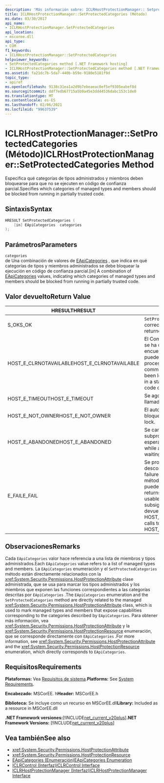 ```yaml
---
description: 'Más información sobre: ICLRHostProtectionManager:: Setprotectedcategories ((método)'
title: ICLRHostProtectionManager::SetProtectedCategories (Método)
ms.date: 03/30/2017
api_name:
- ICLRHostProtectionManager.SetProtectedCategories
api_location:
- mscoree.dll
api_type:
- COM
f1_keywords:
- ICLRHostProtectionManager::SetProtectedCategories
helpviewer_keywords:
- SetProtectedCategories method [.NET Framework hosting]
- ICLRHostProtectionManager::SetProtectedCategories method [.NET Framework hosting]
ms.assetid: fa21dc7b-5da7-440b-b59e-9180e5181f9d
topic_type:
- apiref
ms.openlocfilehash: 9138c31ea1a2d9b7ebeaeac8ef5ef9305eabef8d
ms.sourcegitcommit: ddf7edb67715a5b9a45e3dd44536dabc153c1de0
ms.translationtype: MT
ms.contentlocale: es-ES
ms.lasthandoff: 02/06/2021
ms.locfileid: "99637539"
---
```

# <a name="iclrhostprotectionmanagersetprotectedcategories-method"></a><span data-ttu-id="3ecb5-103">ICLRHostProtectionManager::SetProtectedCategories (Método)</span><span class="sxs-lookup"><span data-stu-id="3ecb5-103">ICLRHostProtectionManager::SetProtectedCategories Method</span></span>

<span data-ttu-id="3ecb5-104">Especifica qué categorías de tipos administrados y miembros deben bloquearse para que no se ejecuten en código de confianza parcial.</span><span class="sxs-lookup"><span data-stu-id="3ecb5-104">Specifies which categories of managed types and members should be blocked from running in partially trusted code.</span></span>  
  
## <a name="syntax"></a><span data-ttu-id="3ecb5-105">Sintaxis</span><span class="sxs-lookup"><span data-stu-id="3ecb5-105">Syntax</span></span>  
  
```cpp  
HRESULT SetProtectedCategories (  
    [in] EApiCategories  categories  
);  
```  
  
## <a name="parameters"></a><span data-ttu-id="3ecb5-106">Parámetros</span><span class="sxs-lookup"><span data-stu-id="3ecb5-106">Parameters</span></span>  

 `categories`  
 <span data-ttu-id="3ecb5-107">de Una combinación de valores de [EApiCategories](eapicategories-enumeration.md) , que indica en qué categorías de tipos y miembros administrados se debe bloquear la ejecución en código de confianza parcial.</span><span class="sxs-lookup"><span data-stu-id="3ecb5-107">[in] A combination of [EApiCategories](eapicategories-enumeration.md) values, indicating which categories of managed types and members should be blocked from running in partially trusted code.</span></span>  
  
## <a name="return-value"></a><span data-ttu-id="3ecb5-108">Valor devuelto</span><span class="sxs-lookup"><span data-stu-id="3ecb5-108">Return Value</span></span>  
  
|<span data-ttu-id="3ecb5-109">HRESULT</span><span class="sxs-lookup"><span data-stu-id="3ecb5-109">HRESULT</span></span>|<span data-ttu-id="3ecb5-110">Descripción</span><span class="sxs-lookup"><span data-stu-id="3ecb5-110">Description</span></span>|  
|-------------|-----------------|  
|<span data-ttu-id="3ecb5-111">S_OK</span><span class="sxs-lookup"><span data-stu-id="3ecb5-111">S_OK</span></span>|<span data-ttu-id="3ecb5-112">`SetProtectedCategories` se devolvió correctamente.</span><span class="sxs-lookup"><span data-stu-id="3ecb5-112">`SetProtectedCategories` returned successfully.</span></span>|  
|<span data-ttu-id="3ecb5-113">HOST_E_CLRNOTAVAILABLE</span><span class="sxs-lookup"><span data-stu-id="3ecb5-113">HOST_E_CLRNOTAVAILABLE</span></span>|<span data-ttu-id="3ecb5-114">El Common Language Runtime (CLR) no se ha cargado en un proceso o el CLR se encuentra en un estado en el que no puede ejecutar código administrado ni procesar la llamada correctamente.</span><span class="sxs-lookup"><span data-stu-id="3ecb5-114">The common language runtime (CLR) has not been loaded into a process, or the CLR is in a state in which it cannot run managed code or process the call successfully.</span></span>|  
|<span data-ttu-id="3ecb5-115">HOST_E_TIMEOUT</span><span class="sxs-lookup"><span data-stu-id="3ecb5-115">HOST_E_TIMEOUT</span></span>|<span data-ttu-id="3ecb5-116">Se agotó el tiempo de espera de la llamada.</span><span class="sxs-lookup"><span data-stu-id="3ecb5-116">The call timed out.</span></span>|  
|<span data-ttu-id="3ecb5-117">HOST_E_NOT_OWNER</span><span class="sxs-lookup"><span data-stu-id="3ecb5-117">HOST_E_NOT_OWNER</span></span>|<span data-ttu-id="3ecb5-118">El autor de la llamada no posee el bloqueo.</span><span class="sxs-lookup"><span data-stu-id="3ecb5-118">The caller does not own the lock.</span></span>|  
|<span data-ttu-id="3ecb5-119">HOST_E_ABANDONED</span><span class="sxs-lookup"><span data-stu-id="3ecb5-119">HOST_E_ABANDONED</span></span>|<span data-ttu-id="3ecb5-120">Se canceló un evento mientras un subproceso o fibra bloqueados estaba esperando en él.</span><span class="sxs-lookup"><span data-stu-id="3ecb5-120">An event was canceled while a blocked thread or fiber was waiting on it.</span></span>|  
|<span data-ttu-id="3ecb5-121">E_FAIL</span><span class="sxs-lookup"><span data-stu-id="3ecb5-121">E_FAIL</span></span>|<span data-ttu-id="3ecb5-122">Se produjo un error grave desconocido.</span><span class="sxs-lookup"><span data-stu-id="3ecb5-122">An unknown catastrophic failure occurred.</span></span> <span data-ttu-id="3ecb5-123">Después de que un método devuelve E_FAIL, CLR ya no se puede usar en el proceso.</span><span class="sxs-lookup"><span data-stu-id="3ecb5-123">After a method returns E_FAIL, the CLR is no longer usable within the process.</span></span> <span data-ttu-id="3ecb5-124">Las llamadas subsiguientes a métodos de hospedaje devuelven HOST_E_CLRNOTAVAILABLE.</span><span class="sxs-lookup"><span data-stu-id="3ecb5-124">Subsequent calls to hosting methods return HOST_E_CLRNOTAVAILABLE.</span></span>|  
  
## <a name="remarks"></a><span data-ttu-id="3ecb5-125">Observaciones</span><span class="sxs-lookup"><span data-stu-id="3ecb5-125">Remarks</span></span>  

 <span data-ttu-id="3ecb5-126">Cada `EApiCategories` valor hace referencia a una lista de miembros y tipos administrados.</span><span class="sxs-lookup"><span data-stu-id="3ecb5-126">Each `EApiCategories` value refers to a list of managed types and members.</span></span> <span data-ttu-id="3ecb5-127">La `EApiCategories` enumeración y el `SetProtectedCategories` método están directamente relacionados con la <xref:System.Security.Permissions.HostProtectionAttribute> clase administrada, que se usa para marcar los tipos administrados y los miembros que exponen las funciones correspondientes a las categorías descritas por `EApiCategories` .</span><span class="sxs-lookup"><span data-stu-id="3ecb5-127">The `EApiCategories` enumeration and the `SetProtectedCategories` method are directly related to the managed <xref:System.Security.Permissions.HostProtectionAttribute> class, which is used to mark managed types and members that expose capabilities corresponding to the categories described by `EApiCategories`.</span></span> <span data-ttu-id="3ecb5-128">Para obtener más información, vea <xref:System.Security.Permissions.HostProtectionAttribute> y la <xref:System.Security.Permissions.HostProtectionResource> enumeración, que se corresponde directamente con `EApiCategories` .</span><span class="sxs-lookup"><span data-stu-id="3ecb5-128">For more information, see <xref:System.Security.Permissions.HostProtectionAttribute> and the <xref:System.Security.Permissions.HostProtectionResource> enumeration, which directly corresponds to `EApiCategories`.</span></span>  
  
## <a name="requirements"></a><span data-ttu-id="3ecb5-129">Requisitos</span><span class="sxs-lookup"><span data-stu-id="3ecb5-129">Requirements</span></span>  

 <span data-ttu-id="3ecb5-130">**Plataformas:** Vea [Requisitos de sistema](../../get-started/system-requirements.md).</span><span class="sxs-lookup"><span data-stu-id="3ecb5-130">**Platforms:** See [System Requirements](../../get-started/system-requirements.md).</span></span>  
  
 <span data-ttu-id="3ecb5-131">**Encabezado:** MSCorEE. h</span><span class="sxs-lookup"><span data-stu-id="3ecb5-131">**Header:** MSCorEE.h</span></span>  
  
 <span data-ttu-id="3ecb5-132">**Biblioteca:** Se incluye como un recurso en MSCorEE.dll</span><span class="sxs-lookup"><span data-stu-id="3ecb5-132">**Library:** Included as a resource in MSCorEE.dll</span></span>  
  
 <span data-ttu-id="3ecb5-133">**.NET Framework versiones:**[!INCLUDE[net_current_v20plus](../../../../includes/net-current-v20plus-md.md)]</span><span class="sxs-lookup"><span data-stu-id="3ecb5-133">**.NET Framework Versions:** [!INCLUDE[net_current_v20plus](../../../../includes/net-current-v20plus-md.md)]</span></span>  
  
## <a name="see-also"></a><span data-ttu-id="3ecb5-134">Vea también</span><span class="sxs-lookup"><span data-stu-id="3ecb5-134">See also</span></span>

- <xref:System.Security.Permissions.HostProtectionAttribute>
- <xref:System.Security.Permissions.HostProtectionResource>
- [<span data-ttu-id="3ecb5-135">EApiCategories (Enumeración)</span><span class="sxs-lookup"><span data-stu-id="3ecb5-135">EApiCategories Enumeration</span></span>](eapicategories-enumeration.md)
- [<span data-ttu-id="3ecb5-136">ICLRControl (Interfaz)</span><span class="sxs-lookup"><span data-stu-id="3ecb5-136">ICLRControl Interface</span></span>](iclrcontrol-interface.md)
- [<span data-ttu-id="3ecb5-137">ICLRHostProtectionManager (Interfaz)</span><span class="sxs-lookup"><span data-stu-id="3ecb5-137">ICLRHostProtectionManager Interface</span></span>](iclrhostprotectionmanager-interface.md)
